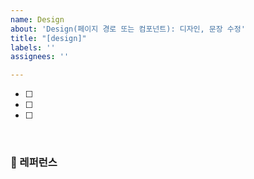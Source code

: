 ```yaml
---
name: Design
about: 'Design(페이지 경로 또는 컴포넌트): 디자인, 문장 수정'
title: "[design]"
labels: ''
assignees: ''

---
```


- [ ]
- [ ]
- [ ]

<br>

### 📕 레퍼런스
